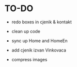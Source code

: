 # TO-DO

- redo boxes in cjenik & kontakt

- clean up code
- sync up Home and HomeEn
- add cjenik izvan Vinkovaca
- compress images
